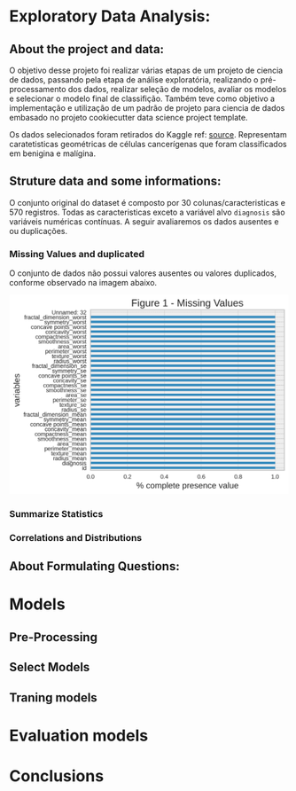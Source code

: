 # Exploratory Data Analysis:

## About the project and data: 
O objetivo desse projeto foi realizar várias etapas de um projeto de ciencia de dados, passando pela etapa de análise exploratória, realizando o pré-processamento dos dados, realizar seleção de modelos, avaliar os modelos e selecionar o modelo final de classifição. Também teve como objetivo a implementação e utilização de um padrão de projeto para ciencia de dados embasado no projeto  cookiecutter data science project template.

Os dados selecionados foram retirados do Kaggle ref: [source]('https://www.kaggle.com/datasets/erdemtaha/cancer-data'). Representam caratetisticas geométricas de células cancerígenas que foram classificados em benigina e malígina. 
## Struture data and some informations: 

O conjunto original do dataset é composto por 30 colunas/caracteristicas e 570 registros. Todas as caracteristicas exceto a variável alvo `diagnosis` são variáveis numéricas contínuas. A seguir avaliaremos os dados ausentes e ou duplicações.  

### Missing Values and duplicated

O conjunto de dados não possui valores ausentes ou valores duplicados, conforme observado na imagem abaixo. 

<p align="center">
  <img src="figures/fig1-missing-values.png">
</p>




### Summarize Statistics

### Correlations and Distributions

## About Formulating Questions: 

# Models

## Pre-Processing

## Select Models

## Traning models 

# Evaluation models

# Conclusions